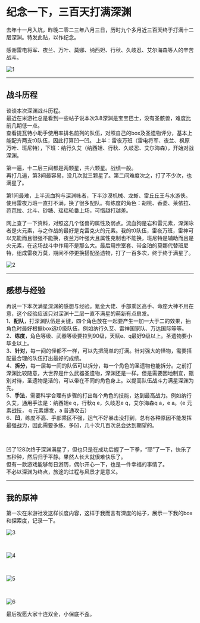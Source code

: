 # 纪念一下，三百天打满深渊

去年十一月入坑，昨晚二零二三年八月三日，历时九个多月近三百天终于打满十二层深渊。特发此贴，以作纪念。<br/>

感谢雷电将军、夜兰、万叶、莫娜、纳西妲、行秋、久岐忍、艾尔海森等人的辛苦战斗。<br/>


![1]( https://bitbucket.org/xu12345/document/raw/b9c9ff79ae5cf2827e3d116c347d14cfe7235d5a/imgs/yuanshen/%E6%88%91%E7%9A%84/20230804_300/%E6%B7%B1%E5%A2%83%E8%9E%BA%E6%97%8B%E7%AC%AC%E5%8D%81%E4%BA%8C%E5%B1%82.jpg )

---

## 战斗历程

谈谈本次深渊战斗历程。<br/>
最近在米游社总是看到一些帖子说本次3.8深渊是宝宝巴士，没有圣骸兽，难度比前几期低一点。<br/>
查看提瓦特小助手使用率排名前列的队伍，对照自己的box及圣遗物评分，基本上能配齐两支t0队伍，因此打算凹一凹。
上半：雷夜万班（雷电将军、夜兰、枫原万叶、班尼特），下班：纳行久艾（纳西妲、行秋、久岐忍、艾尔海森），开始对战深渊。<br/>

第一遍，十二层三间都是两颗星，共六颗星。战绩一般。<br/>
再打几遍，第3间最容易，没几次就三颗星了。第二间难度次之，打了不少次，也满星了。<br/>

第1间最难，上半流血狗与深渊咏者，下半沙漠机械、龙蜥、雷丘丘王与水游侠。使用雷夜万班一直打不满，换了很多配队。有练度的角色：胡桃、香菱、莱依拉、芭芭拉、北斗、砂糖、瑶瑶轮番上场，可惜越打越差。<br/>

网上查了一下资料，对照这几个怪兽的属性及弱点。流血狗是岩和雷元素，深渊咏者是火元素，与之作战的最好是克雷克火的元素。我的t0队伍，雷夜万班，雷神可以充能而且很强不能换，夜兰万叶强大且属性克制也不能换，班尼特是辅助而且是火元素，在这场战斗中作用不是那么大。最后用宗室套、带金珀的莫娜代替班尼特，组成雷夜万莫，期间不停更换搭配圣遗物，打了一百多次，终于终于满星了。<br/>

![2]( https://bitbucket.org/xu12345/document/raw/b9c9ff79ae5cf2827e3d116c347d14cfe7235d5a/imgs/yuanshen/%E6%88%91%E7%9A%84/20230804_300/深境螺旋-挑战回顾.jpg )

---

## 感想与经验

再说一下本次满星深渊的感想与经验。氪金大佬、手部乘区高手、命座大神不用在意，这个经验应该只对深渊十二层一直不满星的萌新有点启发。<br/>
1、**配队**，打深渊队伍是关键，四个角色放在一起要产生一加一大于二的效果，抽角色时最好根据box选t0级队伍，例如纳行久艾、雷神国家队、万达国际等等。<br/>
2、**练度**，角色等级、武器等级要拉到90级，天赋e、q最好9级以上。圣遗物要小毕业以上。<br/>
3、**针对**，每一间的怪都不一样，可以先把简单的打满。针对强大的怪物，需要搭配最合理的队伍打出最好的成绩。<br/>
4、**拆分**，每一层每一间的队伍可以拆分，每一个角色的圣遗物也能拆分。之前打深渊比较随意，大世界是什么武器圣遗物，深渊还是一样。但是需要因地制宜，甄别对待，圣遗物是活的，可以带在不同的角色身上。以提高队伍战斗力满星深渊为先。<br/>
5、**手法**，需要科学合理有步骤的打出每个角色的技能，达到最高战力。例如纳行久艾，通用手法是：纳西妲e q，行秋q e，久岐忍e q，艾尔海森q a，e a。（e 元素战技， q 元素爆发，a 普通攻击）<br/>
6、**凹**，练度不高、手部乘区不强，运气不好暴击没打到，总有各种原因不能发挥最强战力，因此需要多练、多凹，几十次几百次总会达到期望的。<br/>

<br/>

凹了128次终于深渊满星了，但也只是在成功后握了一下拳，“耶”了一下，快乐了五秒钟，然后归于平静。果然人长大就很难快乐了。<br/>
但有一款游戏能够每日游历，偶尔开心一下，也是一件幸福的事情了。<br/>
不必以深渊为终点，旅途的过程与风景才是意义。<br/>

---

## 我的原神

第一次在米游社发这样长度内容，这样于我而言有深度的帖子，展示一下我的box和探索度，记录一下。<br/>


![3]( https://bitbucket.org/xu12345/document/raw/b9c9ff79ae5cf2827e3d116c347d14cfe7235d5a/imgs/yuanshen/%E6%88%91%E7%9A%84/20230804_300/万叶20230704.jpg )

<br/>

![4]( https://bitbucket.org/xu12345/document/raw/b9c9ff79ae5cf2827e3d116c347d14cfe7235d5a/imgs/yuanshen/%E6%88%91%E7%9A%84/20230804_300/数据总览20230804.jpg )

<br/>

![5]( https://bitbucket.org/xu12345/document/raw/b9c9ff79ae5cf2827e3d116c347d14cfe7235d5a/imgs/yuanshen/%E6%88%91%E7%9A%84/20230804_300/%E4%B8%96%E7%95%8C%E6%8E%A2%E7%B4%A2.jpg )

<br/>

![6]( https://bitbucket.org/xu12345/document/raw/b9c9ff79ae5cf2827e3d116c347d14cfe7235d5a/imgs/yuanshen/%E6%88%91%E7%9A%84/20230804_300/全部获得角色.jpg )


最后祝愿大家十连双金，小保底不歪。


